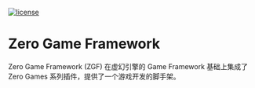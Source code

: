 [![license](https://img.shields.io/badge/license-MIT-blue)](LICENSE)

# Zero Game Framework

Zero Game Framework (ZGF) 在虚幻引擎的 Game Framework 基础上集成了 Zero Games 系列插件，提供了一个游戏开发的脚手架。


